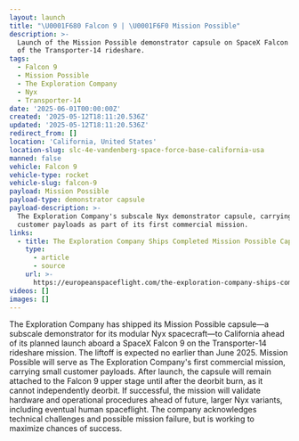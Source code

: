 ```yaml
---
layout: launch
title: "\U0001F680 Falcon 9 | \U0001F6F0 Mission Possible"
description: >-
  Launch of the Mission Possible demonstrator capsule on SpaceX Falcon 9 as part
  of the Transporter-14 rideshare.
tags:
  - Falcon 9
  - Mission Possible
  - The Exploration Company
  - Nyx
  - Transporter-14
date: '2025-06-01T00:00:00Z'
created: '2025-05-12T18:11:20.536Z'
updated: '2025-05-12T18:11:20.536Z'
redirect_from: []
location: 'California, United States'
location-slug: slc-4e-vandenberg-space-force-base-california-usa
manned: false
vehicle: Falcon 9
vehicle-type: rocket
vehicle-slug: falcon-9
payload: Mission Possible
payload-type: demonstrator capsule
payload-description: >-
  The Exploration Company's subscale Nyx demonstrator capsule, carrying small
  customer payloads as part of its first commercial mission.
links:
  - title: The Exploration Company Ships Completed Mission Possible Capsule
    type:
      - article
      - source
    url: >-
      https://europeanspaceflight.com/the-exploration-company-ships-completed-mission-possible-capsule/
videos: []
images: []
---
```

The Exploration Company has shipped its Mission Possible capsule—a subscale demonstrator for its modular Nyx spacecraft—to California ahead of its planned launch aboard a SpaceX Falcon 9 on the Transporter-14 rideshare mission. The liftoff is expected no earlier than June 2025. Mission Possible will serve as The Exploration Company's first commercial mission, carrying small customer payloads. After launch, the capsule will remain attached to the Falcon 9 upper stage until after the deorbit burn, as it cannot independently deorbit. If successful, the mission will validate hardware and operational procedures ahead of future, larger Nyx variants, including eventual human spaceflight. The company acknowledges technical challenges and possible mission failure, but is working to maximize chances of success.
